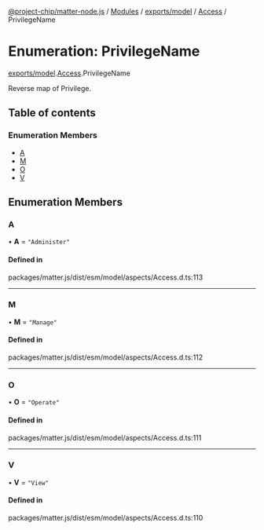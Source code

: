 [@project-chip/matter-node.js](../README.md) / [Modules](../modules.md) / [exports/model](../modules/exports_model.md) / [Access](../modules/exports_model.Access.md) / PrivilegeName

# Enumeration: PrivilegeName

[exports/model](../modules/exports_model.md).[Access](../modules/exports_model.Access.md).PrivilegeName

Reverse map of Privilege.

## Table of contents

### Enumeration Members

- [A](exports_model.Access.PrivilegeName.md#a)
- [M](exports_model.Access.PrivilegeName.md#m)
- [O](exports_model.Access.PrivilegeName.md#o)
- [V](exports_model.Access.PrivilegeName.md#v)

## Enumeration Members

### A

• **A** = ``"Administer"``

#### Defined in

packages/matter.js/dist/esm/model/aspects/Access.d.ts:113

___

### M

• **M** = ``"Manage"``

#### Defined in

packages/matter.js/dist/esm/model/aspects/Access.d.ts:112

___

### O

• **O** = ``"Operate"``

#### Defined in

packages/matter.js/dist/esm/model/aspects/Access.d.ts:111

___

### V

• **V** = ``"View"``

#### Defined in

packages/matter.js/dist/esm/model/aspects/Access.d.ts:110
